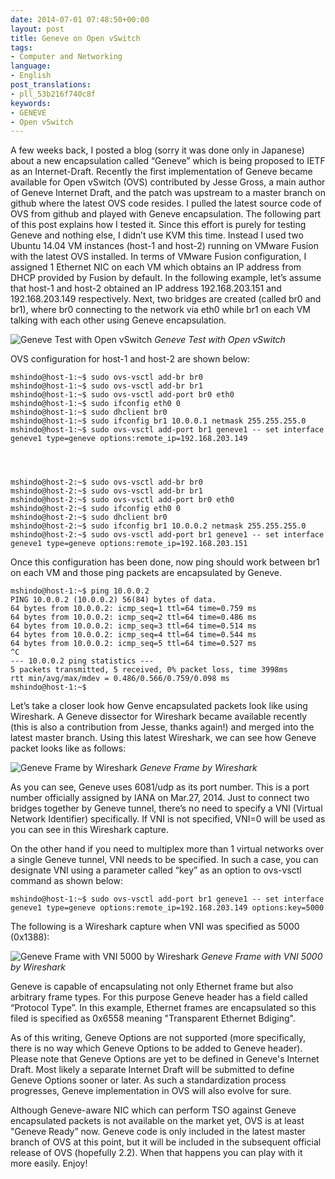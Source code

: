 ```yaml
---
date: 2014-07-01 07:48:50+00:00
layout: post
title: Geneve on Open vSwitch
tags:
- Computer and Networking
language:
- English
post_translations:
- pll_53b216f740c8f
keywords:
- GENEVE
- Open vSwitch
---
```


A few weeks back, I posted a blog (sorry it was done only in Japanese) about a new encapsulation called “Geneve” which is being proposed to IETF as an Internet-Draft. Recently the first implementation of Geneve became available for Open vSwitch (OVS) contributed by Jesse Gross, a main author of Geneve Internet Draft, and the patch was upstream to a master branch on github where the latest OVS code resides. I pulled the latest source code of OVS from github and played with Geneve encapsulation. The following part of this post explains how I tested it. Since this effort is purely for testing Geneve and nothing else, I didn’t use KVM this time. Instead I used two Ubuntu 14.04 VM instances (host-1 and host-2) running on VMware Fusion with the latest OVS installed. In terms of VMware Fusion configuration, I assigned 1 Ethernet NIC on each VM which obtains an IP address from DHCP provided by Fusion by default. In the following example, let’s assume that host-1 and host-2 obtained an IP address 192.168.203.151 and 192.168.203.149 respectively. Next, two bridges are created (called br0 and br1), where br0 connecting to the network via eth0 while br1 on each VM talking with each other using Geneve encapsulation.

![Geneve Test with Open vSwitch]({{site.baseurl}}/images/geneve-test.svg)
*Geneve Test with Open vSwitch*

OVS configuration for host-1 and host-2 are shown below:

    
    mshindo@host-1:~$ sudo ovs-vsctl add-br br0
    mshindo@host-1:~$ sudo ovs-vsctl add-br br1
    mshindo@host-1:~$ sudo ovs-vsctl add-port br0 eth0
    mshindo@host-1:~$ sudo ifconfig eth0 0
    mshindo@host-1:~$ sudo dhclient br0
    mshindo@host-1:~$ sudo ifconfig br1 10.0.0.1 netmask 255.255.255.0
    mshindo@host-1:~$ sudo ovs-vsctl add-port br1 geneve1 -- set interface geneve1 type=geneve options:remote_ip=192.168.203.149



    
    mshindo@host-2:~$ sudo ovs-vsctl add-br br0
    mshindo@host-2:~$ sudo ovs-vsctl add-br br1
    mshindo@host-2:~$ sudo ovs-vsctl add-port br0 eth0
    mshindo@host-2:~$ sudo ifconfig eth0 0
    mshindo@host-2:~$ sudo dhclient br0
    mshindo@host-2:~$ sudo ifconfig br1 10.0.0.2 netmask 255.255.255.0
    mshindo@host-2:~$ sudo ovs-vsctl add-port br1 geneve1 -- set interface geneve1 type=geneve options:remote_ip=192.168.203.151


Once this configuration has been done, now ping should work between br1 on each VM and those ping packets are encapsulated by Geneve.

    
    mshindo@host-1:~$ ping 10.0.0.2
    PING 10.0.0.2 (10.0.0.2) 56(84) bytes of data.
    64 bytes from 10.0.0.2: icmp_seq=1 ttl=64 time=0.759 ms
    64 bytes from 10.0.0.2: icmp_seq=2 ttl=64 time=0.486 ms
    64 bytes from 10.0.0.2: icmp_seq=3 ttl=64 time=0.514 ms
    64 bytes from 10.0.0.2: icmp_seq=4 ttl=64 time=0.544 ms
    64 bytes from 10.0.0.2: icmp_seq=5 ttl=64 time=0.527 ms
    ^C
    --- 10.0.0.2 ping statistics ---
    5 packets transmitted, 5 received, 0% packet loss, time 3998ms
    rtt min/avg/max/mdev = 0.486/0.566/0.759/0.098 ms
    mshindo@host-1:~$


Let’s take a closer look how Genve encapsulated packets look like using Wireshark. A Geneve dissector for Wireshark became available recently (this is also a contribution from Jesse, thanks again!) and merged into the latest master branch. Using this latest Wireshark, we can see how Geneve packet looks like as follows:

![Geneve Frame by Wireshark]({{site.baseurl}}/images/geneve.png)
*Geneve Frame by Wireshark*

As you can see, Geneve uses 6081/udp as its port number. This is a port number officially assigned by IANA on Mar.27, 2014. Just to connect two bridges together by Geneve tunnel, there’s no need to specify a VNI (Virtual Network Identifier) specifically. If VNI is not specified, VNI=0 will be used as you can see in this Wireshark capture.

On the other hand if you need to multiplex more than 1 virtual networks over a single Geneve tunnel, VNI needs to be specified. In such a case, you can designate VNI using a parameter called “key” as an option to ovs-vsctl command as shown below:

    
    mshindo@host-1:~$ sudo ovs-vsctl add-port br1 geneve1 -- set interface geneve1 type=geneve options:remote_ip=192.168.203.149 options:key=5000


The following is a Wireshark capture when VNI was specified as 5000 (0x1388):

![Geneve Frame with VNI 5000 by Wireshark]({{site.baseurl}}/images/geneve-vni5000.png)
*Geneve Frame with VNI 5000 by Wireshark*

Geneve is capable of encapsulating not only Ethernet frame but also arbitrary frame types. For this purpose Geneve header has a field called “Protocol Type”. In this example, Ethernet frames are encapsulated so this filed is specified as 0x6558 meaning "Transparent Ethernet Bdiging".

As of this writing, Geneve Options are not supported (more specifically, there is no way which Geneve Options to be added to Geneve header). Please note that Geneve Options are yet to be defined in Geneve's Internet Draft. Most likely a separate Internet Draft will be submitted to define Geneve Options sooner or later. As such a standardization process progresses, Geneve implementation in OVS will also evolve for sure.

Although Geneve-aware NIC which can perform TSO against Geneve encapsulated packets is not available on the market yet, OVS is at least "Geneve Ready” now. Geneve code is only included in the latest master branch of OVS at this point, but it will be included in the subsequent official release of OVS (hopefully 2.2). When that happens you can play with it more easily. Enjoy!
